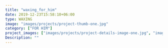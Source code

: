 ```yaml
---
title: "waxing_for_him"
date: 2019-12-23T15:58:10+06:00
type: WAXING
image: "images/projects/project-thumb-one.jpg"
category: ["FOR HIM"]
project_images: ["images/projects/project-details-image-one.jpg", "images/projects/project-details-image-two.jpg"]
Description: ""
---
```


